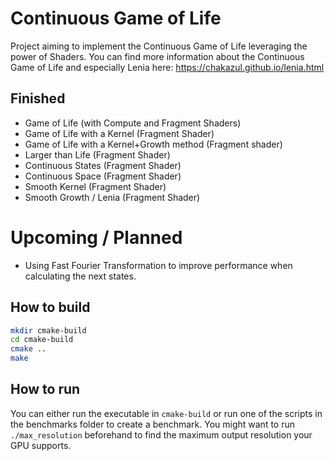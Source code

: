 # Continuous Game of Life
Project aiming to implement the Continuous Game of Life leveraging the power of Shaders.
You can find more information about the Continuous Game of Life and especially Lenia here: https://chakazul.github.io/lenia.html

## Finished
- Game of Life (with Compute and Fragment Shaders)
- Game of Life with a Kernel (Fragment Shader)
- Game of Life with a Kernel+Growth method (Fragment shader)
- Larger than Life (Fragment Shader)
- Continuous States (Fragment Shader)
- Continuous Space (Fragment Shader)
- Smooth Kernel (Fragment Shader)
- Smooth Growth / Lenia (Fragment Shader)

# Upcoming / Planned
- Using Fast Fourier Transformation to improve performance when calculating the next states.

## How to build
```bash
mkdir cmake-build
cd cmake-build
cmake ..
make
```

## How to run
You can either run the executable in `cmake-build` or run one of the scripts in the benchmarks folder
to create a benchmark. 
You might want to run `./max_resolution` beforehand to find the maximum output resolution your GPU supports.
